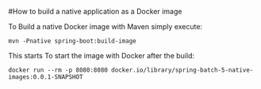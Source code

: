 #How to build a native application as a Docker image

To Build a native Docker image with Maven simply execute:

```
mvn -Pnative spring-boot:build-image
```
This starts 
To start the image with Docker after the build:

```
docker run --rm -p 8080:8080 docker.io/library/spring-batch-5-native-images:0.0.1-SNAPSHOT
```

